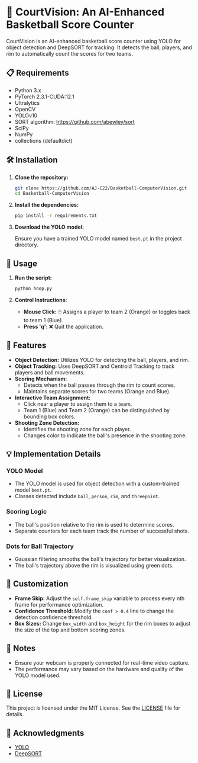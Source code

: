 # 🏀 CourtVision: An AI-Enhanced Basketball Score Counter

CourtVision is an AI-enhanced basketball score counter using YOLO for object detection and DeepSORT for tracking. It detects the ball, players, and rim to automatically count the scores for two teams.

## 📋 Requirements

- Python 3.x
- PyTorch 2.3.1-CUDA:12.1 
- Ultralytics
- OpenCV
- YOLOv10
- SORT algorithm: https://github.com/abewley/sort 
- SciPy
- NumPy
- collections (defaultdict)

## 🛠️ Installation

1. **Clone the repository:**

    ```sh
    git clone https://github.com/AJ-C22/Basketball-ComputerVision.git
    cd Basketball-ComputerVision
    ```

2. **Install the dependencies:**

    ```sh
    pip install -r requirements.txt
    ```

3. **Download the YOLO model:**

    Ensure you have a trained YOLO model named `best.pt` in the project directory.

## 🚀 Usage

1. **Run the script:**

    ```sh
    python hoop.py
    ```

2. **Control Instructions:**

    - **Mouse Click:** 🖱️ Assigns a player to team 2 (Orange) or toggles back to team 1 (Blue).
    - **Press 'q':** ❌ Quit the application.

## 🌟 Features

- **Object Detection:** Utilizes YOLO for detecting the ball, players, and rim.
- **Object Tracking:** Uses DeepSORT and Centroid Tracking to track players and ball movements.
- **Scoring Mechanism:** 
  - Detects when the ball passes through the rim to count scores.
  - Maintains separate scores for two teams (Orange and Blue).
- **Interactive Team Assignment:** 
  - Click near a player to assign them to a team.
  - Team 1 (Blue) and Team 2 (Orange) can be distinguished by bounding box colors.
- **Shooting Zone Detection:** 
  - Identifies the shooting zone for each player.
  - Changes color to indicate the ball's presence in the shooting zone.

## 💡 Implementation Details

### YOLO Model

- The YOLO model is used for object detection with a custom-trained model `best.pt`.
- Classes detected include `ball`, `person`, `rim`, and `threepoint`.

### Scoring Logic

- The ball's position relative to the rim is used to determine scores.
- Separate counters for each team track the number of successful shots.

### Dots for Ball Trajectory

- Gaussian filtering smooths the ball's trajectory for better visualization.
- The ball's trajectory above the rim is visualized using green dots.

## 🔧 Customization

- **Frame Skip:** Adjust the `self.frame_skip` variable to process every nth frame for performance optimization.
- **Confidence Threshold:** Modify the `conf > 0.4` line to change the detection confidence threshold.
- **Box Sizes:** Change `box_width` and `box_height` for the rim boxes to adjust the size of the top and bottom scoring zones.

## 📌 Notes

- Ensure your webcam is properly connected for real-time video capture.
- The performance may vary based on the hardware and quality of the YOLO model used.

## 📜 License

This project is licensed under the MIT License. See the [LICENSE](LICENSE) file for details.

## 🙏 Acknowledgments

- [YOLO](https://github.com/ultralytics/yolov5)
- [DeepSORT](https://github.com/nwojke/deep_sort)

